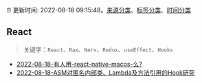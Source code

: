 :alarm_clock: 更新时间: 2022-08-18 09:15:48。[来源分类](../README.md)、[标签分类](../TAGS.md)、[时间分类](../TIMELINE.md)

## React


> 关键字：`React`、`Rax`、`Nerv`、`Redux`、`useEffect`、`Hooks`



- [2022-08-18-有人用-react-native-macos-么?](https://www.v2ex.com/t/873747) 
- [2022-08-18-ASM对匿名内部类、Lambda及方法引用的Hook研究](https://toutiao.io/k/smaj0vg) 